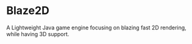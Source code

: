 # Blaze2D
A Lightweight Java game engine focusing on blazing fast 2D rendering, while having 3D support.
